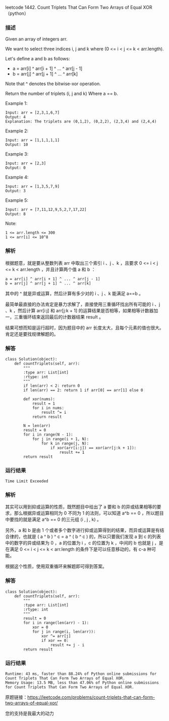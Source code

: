 leetcode  1442. Count Triplets That Can Form Two Arrays of Equal XOR（python）

### 描述

Given an array of integers arr.

We want to select three indices i, j and k where (0 <= i < j <= k < arr.length).

Let's define a and b as follows:

* a = arr[i] ^ arr[i + 1] ^ ... ^ arr[j - 1]
* b = arr[j] ^ arr[j + 1] ^ ... ^ arr[k]

Note that ^ denotes the bitwise-xor operation.

Return the number of triplets (i, j and k) Where a == b.



Example 1:

	Input: arr = [2,3,1,6,7]
	Output: 4
	Explanation: The triplets are (0,1,2), (0,2,2), (2,3,4) and (2,4,4)


	
Example 2:

	Input: arr = [1,1,1,1,1]
	Output: 10


Example 3:


	Input: arr = [2,3]
	Output: 0
	
Example 4:


	Input: arr = [1,3,5,7,9]
	Output: 3
	
Example 5:

	Input: arr = [7,11,12,9,5,2,7,17,22]
	Output: 8


Note:


	1 <= arr.length <= 300
	1 <= arr[i] <= 10^8

### 解析


根据题意，就是要从整数列表 arr 中取出三个索引 i 、j 、k ，且要求 0 <= i < j <= k < arr.length ，并且计算两个值 a 和 b  ：

	a = arr[i] ^ arr[i + 1] ^ ... ^ arr[j - 1]
	b = arr[j] ^ arr[j + 1] ^ ... ^ arr[k]

其中的 ^ 就是异或运算，然后计算有多少对的 i 、j 、k 能满足 a==b 。

最简单最直接的办法肯定是暴力求解了，直接使用三重循环找出所有可能的 i 、j 、k ，然后计算  arr[i:j] 和 arr[j:k + 1] 的运算结果是否相等，如果相等计数器加一，三重循环结束返回最后的计数器结果 result 。

结果可想而知是运行超时，因为题目中的 arr 长度太大，且每个元素的值也很大。肯定还是要找规律解题的。


### 解答
				
	class Solution(object):
	    def countTriplets(self, arr):
	        """
	        :type arr: List[int]
	        :rtype: int
	        """
	        if len(arr) < 2: return 0
	        if len(arr) == 2: return 1 if arr[0] == arr[1] else 0
	
	        def xor(nums):
	            result = 1
	            for i in nums:
	                result ^= i
	            return result
	
	        N = len(arr)
	        result = 0
	        for i in range(N - 1):
	            for j in range(i + 1, N):
	                for k in range(j, N):
	                    if xor(arr[i:j]) == xor(arr[j:k + 1]):
	                        result += 1
	        return result
	                        
	                

            	      
			
### 运行结果

	Time Limit Exceeded

### 解析


其实可以用到抑或运算的性质，既然题目中给出了 a 要和 b 的异或结果相等的要求，那么根据异或运算相同为 0 不同为 1 的法则，可以知道 a^b == 0 ，所以题目中要找的就是满足 a^b == 0 的三元组 (i , j , k) 。

另外，a 和 b 是由 1 个或者多个数字进行抑或运算得到的结果，而异或运算是有结合律的，也就是 ( a ^ b ) ^ c = a ^ ( b ^ c ) 的，所以只要我们发现 a 到 c 的列表中的数字的异或结果为 0 ，a 的位置为 i ，c 的位置为 k ，中间的 b 也就是 j ，是在满足 0 <= i < j <= k < arr.length 的条件下是可以任意移动的，有 c-a 种可能。

根据这个性质，使用双重循环来解题即可得到答案。

### 解答

	class Solution(object):
	    def countTriplets(self, arr):
	        """
	        :type arr: List[int]
	        :rtype: int
	        """
	        result = 0
	        for i in range(len(arr) - 1):
	            xor = 0
	            for j in range(i, len(arr)):
	                xor ^= arr[j]
	                if xor == 0:
	                    result += j - i
	        return result


### 运行结果

	
	Runtime: 43 ms, faster than 88.24% of Python online submissions for Count Triplets That Can Form Two Arrays of Equal XOR.
	Memory Usage: 13.5 MB, less than 47.06% of Python online submissions for Count Triplets That Can Form Two Arrays of Equal XOR.

原题链接：https://leetcode.com/problems/count-triplets-that-can-form-two-arrays-of-equal-xor/



您的支持是我最大的动力
